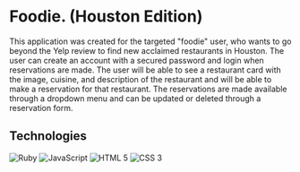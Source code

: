 # Foodie. (Houston Edition)

This application was created for the targeted "foodie" user, who wants to go beyond the Yelp review to find new acclaimed restaurants in Houston. The user can create an account with a secured password and login when reservations are made. The user will be able to see a restaurant card with the image, cuisine, and description of the restaurant and will be able to make a reservation for that restaurant. The reservations are made available through a dropdown menu and can be updated or deleted through a reservation form. 

## Technologies

![Ruby](https://img.shields.io/badge/Ruby-CC342D?style=for-the-badge&logo=ruby&logoColor=white)
![JavaScript](https://img.shields.io/badge/JavaScript-323330?style=for-the-badge&logo=javascript&logoColor=F7DF1E)
![HTML 5](https://img.shields.io/badge/HTML5-E34F26?style=for-the-badge&logo=html5&logoColor=white)
![CSS 3](https://img.shields.io/badge/CSS3-1572B6?style=for-the-badge&logo=css3&logoColor=white)
